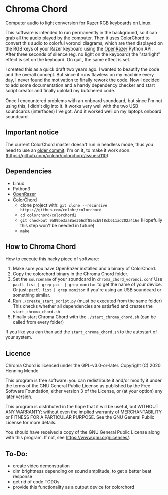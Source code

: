 # Chroma Chord

Computer audio to light conversion for Razer RGB keyboards on Linux.

This software is intended to run permanently in the background, so it can grab all the audio played by the computer. Then it uses [ColorChord](https://github.com/cnlohr/colorchord) to convert this audio to colorful voronoi diagrams, which are then displayed on the RGB keys of your Razer keyboard using the [OpenRazer](https://openrazer.github.io/) Python API. After three seconds of silence (eg. no light on the keyboard) the "starlight" effect is set on the keyboard. On quit, the same effect is set.

I created this as a quick draft two years ago. I wanted to beautify the code and the overall concept. But since it runs flawless on my machine every day, I never found the motivation to finally rework the code.
Now I decided to add some documentation and a handy dependency checker and start script creator and finally uplolad my butchered code.

Once I encountered problems with an onboard soundcard, but since I'm not using this, I didn't dig into it. It works very well with the two USB soundcards (interfaces) I've got. And it worked well on my laptops onboard soundcard.

## Important notice

The current ColorChord master doesn't run in headless mode, thus you need to use an [older commit](https://github.com/cnlohr/colorchord/commit/9a89be3aa8ae366df85ecb9f8cb611ad202a416e). I'm on it, to make it work soon. (https://github.com/cnlohr/colorchord/issues/110)

## Dependencies

  - Linux
  - Python3
  - [OpenRazer](https://github.com/openrazer/openrazer#installation)
  - [ColorChord](https://github.com/cnlohr/colorchord)
    - clone project with: `git clone --recursive https://github.com/cnlohr/colorchord`
    - `cd colorchord/colorchord2`
    - `git checkout 9a89be3aa8ae366df85ecb9f8cb611ad202a416e` (Hopefully this step won't be needed in future)
    - `make`

## How to Chroma Chord

How to execute this hacky piece of software:
  1. Make sure you have OpenRazer installed and a binary of ColorChord.
  2. Copy the colorchord binary in the Chroma Chord folder.
  3. Set the `sourcename` of your soundcard in `chroma_chord_voronoi.conf`
     Use `pactl list | grep pci- | grep monitor` to get the name of your device. 
     Or just: ` pactl list | grep monitor ` if you're using an USB soundcard or something similar.
  4. Run `./create_start_script.py` (must be executed from the same folder)
     This checks whether all dependencies are satisfied and creates the `start_chroma_chord.sh`
  5. Finally start Chroma Chord with the `./start_chroma_chord.sh` (can be called from every folder)

If you like you can than add the `start_chroma_chord.sh` to the autostart of your system.

## Licence

Chroma Chord is licenced under the GPL-v3.0-or-later.
Copyright (C) 2020 Henning Mende

This program is free software: you can redistribute it and/or modify it under the terms of the GNU General Public License as published by the Free Software Foundation, either version 3 of the License, or (at your option) any later version.

This program is distributed in the hope that it will be useful, but WITHOUT ANY WARRANTY; without even the implied warranty of MERCHANTABILITY or FITNESS FOR A PARTICULAR PURPOSE. See the GNU General Public License for more details.

You should have received a copy of the GNU General Public License along with this program. If not, see <https://www.gnu.org/licenses/>. 

## To-Do:

  - create video demonstration
  - dim brightness depending on sound amplitude, to get a better beat response
  - get rid of code TODOs
  - provide this functionality as a output device for colorchord

